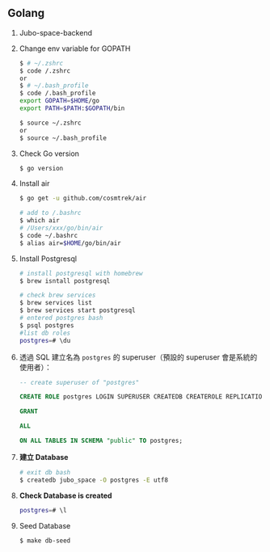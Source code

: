 

## Golang

1. Jubo-space-backend

2. Change env variable for GOPATH

   ```bash
   $ # ~/.zshrc
   $ code /.zshrc
   or
   $ # ~/.bash_profile
   $ code /.bash_profile
   export GOPATH=$HOME/go
   export PATH=$PATH:$GOPATH/bin
   
   $ source ~/.zshrc
   or
   $ source ~/.bash_profile
   ```

3. Check Go version

   ```bash
   $ go version
   ```

   

4. Install air

   ```bash
   $ go get -u github.com/cosmtrek/air
   
   # add to /.bashrc
   $ which air
   # /Users/xxx/go/bin/air
   $ code ~/.bashrc
   $ alias air=$HOME/go/bin/air
   ```

   

5. Install Postgresql

   ```bash
   # install postgresql with homebrew
   $ brew isntall postgresql
   
   # check brew services
   $ brew services list
   $ brew services start postgresql
   # entered postgres bash
   $ psql postgres
   #list db roles
   postgres=# \du
   
   ```

   

6. 透過 SQL 建立名為 `postgres` 的 superuser（預設的 superuser 會是系統的使用者）：

   ```sql
   -- create superuser of "postgres"
   
   CREATE ROLE postgres LOGIN SUPERUSER CREATEDB CREATEROLE REPLICATION BYPASSRLS;
   
   GRANT
   
   ALL
   
   ON ALL TABLES IN SCHEMA "public" TO postgres;
   
   ```

7. **建立 Database**

   

   ```bash
   # exit db bash
   $ createdb jubo_space -O postgres -E utf8
   ```

8. **Check Database is created**

   ```bash
   postgres=# \l
   ```

9. Seed Database

   ```bash
   $ make db-seed
   ```

   

